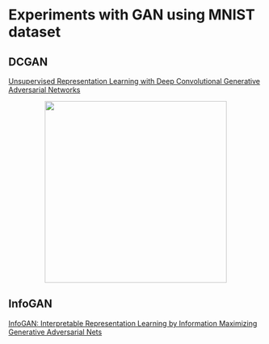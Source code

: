 # Experiments with GAN using MNIST dataset

## DCGAN
[Unsupervised Representation Learning with Deep Convolutional Generative Adversarial Networks](https://arxiv.org/abs/1511.06434)
<p align="center">
<img src="static/dcgan_animation.gif" width="360">
</p>

## InfoGAN
[InfoGAN: Interpretable Representation Learning by Information Maximizing Generative Adversarial Nets](https://arxiv.org/abs/1606.03657)
